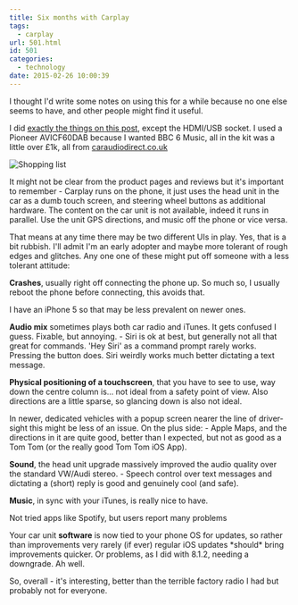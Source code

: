 ```yaml
---
title: Six months with Carplay
tags:
  - carplay
url: 501.html
id: 501
categories:
  - technology
date: 2015-02-26 10:00:39
---
```


I thought I'd write some notes on using this for a while because no one else seems to have, and other people might find it useful. 

I did [exactly the things on this post](https://www.ttforum.co.uk/threads/how-to-retrofit-a-pioneer-head-unit-in-your-tt.973058/), except the HDMI/USB socket. I used a Pioneer AVICF60DAB because I wanted BBC 6 Music, all in the kit was a little over £1k, all from [caraudiodirect.co.uk](https://www.caraudiodirect.co.uk/adapters/audi/tt)

![Shopping list](/images/carplay-shoppinglist.png)

It might not be clear from the product pages and reviews but it's important to remember - Carplay runs on the phone, it just uses the head unit in the car as a dumb touch screen, and steering wheel buttons as additional hardware. The content on the car unit is not available, indeed it runs in parallel. Use the unit GPS directions, and music off the phone or vice versa. 

That means at any time there may be two different UIs in play. Yes, that is a bit rubbish. I'll admit I'm an early adopter and maybe more tolerant of rough edges and glitches. Any one one of these might put off someone with a less tolerant attitude:

**Crashes**, usually right off connecting the phone up. So much so, I usually reboot the phone before connecting, this avoids that. 

I have an iPhone 5 so that may be less prevalent on newer ones.

**Audio mix** sometimes plays both car radio and iTunes. It gets confused I guess. Fixable, but annoying. - Siri is ok at best, but generally not all that great for commands. 'Hey Siri' as a command prompt rarely works. Pressing the button does. Siri weirdly works much better dictating a text message.

**Physical positioning of a touchscreen**, that you have to see to use, way down the centre column is... not ideal from a safety point of view. Also directions are a little sparse, so glancing down is also not ideal. 

In newer, dedicated vehicles with a popup screen nearer the line of driver-sight this might be less of an issue. On the plus side: - Apple Maps, and the directions in it are quite good, better than I expected, but not as good as a Tom Tom (or the really good Tom Tom iOS App). 

**Sound**, the head unit upgrade massively improved the audio quality over the standard VW/Audi stereo. - Speech control over text messages and dictating a (short) reply is good and genuinely cool (and safe).

**Music**, in sync with your iTunes, is really nice to have.

Not tried apps like Spotify, but users report many problems

Your car unit **software** is now tied to your phone OS for updates, so rather than improvements very rarely (if ever) regular iOS updates \*should\* bring improvements quicker. Or problems, as I did with 8.1.2, needing a downgrade. Ah well. 

So, overall - it's interesting, better than the terrible factory radio I had but probably not for everyone.